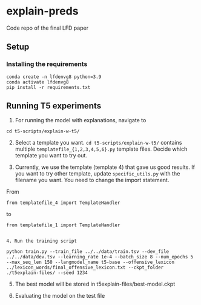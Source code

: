 # explain-preds
Code repo of the final LFD paper

## Setup

### Installing the requirements

```
conda create -n lfdenvg8 python=3.9
conda activate lfdenvg8
pip install -r requirements.txt
```

## Running T5 experiments

1. For running the model with explanations, navigate to

`cd t5-scripts/explain-w-t5/`

2. Select a template you want. `cd t5-scripts/explain-w-t5/` contains multiple `templatefile_{1,2,3,4,5,6}.py` template files. Decide which template you want to try out.

3. Currently, we use the template (template 4) that gave us good results. If you want to try other template, update `specific_utils.py` with the filename you want. You need to change the import statement.

From 

`from templatefile_4 import TemplateHandler`

to

`from templatefile_1 import TemplateHandler`
```

4. Run the training script

python train.py --train_file ../../data/train.tsv --dev_file ../../data/dev.tsv --learning_rate 1e-4 --batch_size 8 --num_epochs 5 --max_seq_len 150 --langmodel_name t5-base --offensive_lexicon ../lexicon_words/final_offensive_lexicon.txt --ckpt_folder ./t5explain-files/ --seed 1234
```
5. The best model will be stored in t5explain-files/best-model.ckpt

6. Evaluating the model on the test file

